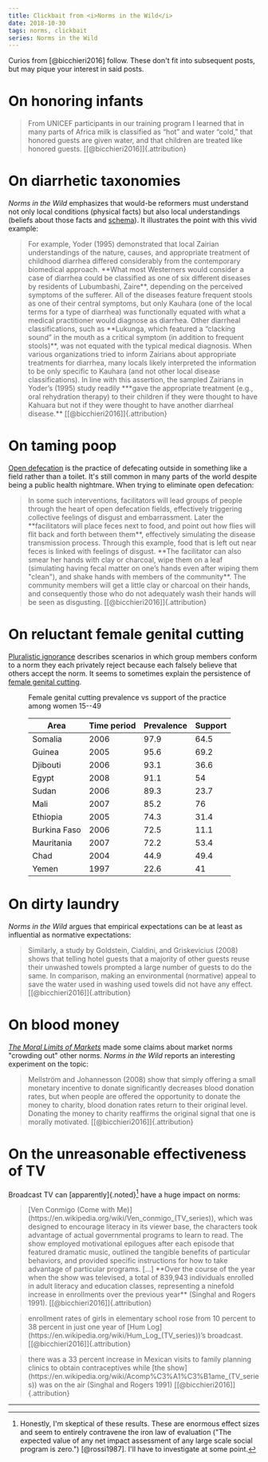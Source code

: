 ```yaml
---
title: Clickbait from <i>Norms in the Wild</i>
date: 2018-10-30
tags: norms, clickbait
series: Norms in the Wild
---
```


Curios from [@bicchieri2016] follow. These don't fit into subsequent posts, but may pique your interest in said posts.

# On honoring infants

<blockquote>
From UNICEF participants in our training program I learned that in many parts of Africa milk is classified as “hot” and water “cold,” that honored guests are given water, and that children are treated like honored guests. [[@bicchieri2016]]{.attribution}
</blockquote>

# On diarrhetic taxonomies

<i>Norms in the Wild</i> emphasizes that would-be reformers must understand not only local conditions (physical facts) but also local understandings (beliefs about those facts and [schema](https://en.wikipedia.org/wiki/Schema_(psychology))). It illustrates the point with this vivid example:

<blockquote>
For example, Yoder (1995) demonstrated that local Zairian understandings of the nature, causes, and appropriate treatment of childhood diarrhea differed considerably from the contemporary biomedical approach. **What most Westerners would consider a case of diarrhea could be classified as one of six different diseases by residents of Lubumbashi, Zaire**, depending on the perceived symptoms of the sufferer. All of the diseases feature frequent stools as one of their central symptoms, but only Kauhara (one of the local terms for a type of diarrhea) was functionally equated with what a medical practitioner would diagnose as diarrhea. Other diarrheal classifications, such as **Lukunga, which featured a “clacking sound” in the mouth as a critical symptom (in addition to frequent stools)**, was not equated with the typical medical diagnosis. When various organizations tried to inform Zairians about appropriate treatments for diarrhea, many locals likely interpreted the information to be only specific to Kauhara (and not other local disease classifications). In line with this assertion, the sampled Zairians in Yoder’s (1995) study readily ***gave the appropriate treatment (e.g., oral rehydration therapy) to their children if they were thought to have Kahuara but not if they were thought to have another diarrheal disease.** [[@bicchieri2016]]{.attribution}
</blockquote>

# On taming poop

[Open defecation](https://en.wikipedia.org/wiki/Open_defecation) is the practice of defecating outside in something like a field rather than a toilet. It's still common in many parts of the world despite being a public health nightmare. When trying to eliminate open defecation:

<blockquote>
In some such interventions, facilitators will lead groups of people through the heart of open defecation fields, effectively triggering collective feelings of disgust and embarrassment. Later the **facilitators will place feces next to food, and point out how flies will flit back and forth between them**, effectively simulating the disease transmission process. Through this example, food that is left out near feces is linked with feelings of disgust. **The facilitator can also smear her hands with clay or charcoal, wipe them on a leaf (simulating having fecal matter on one’s hands even after wiping them "clean"), and shake hands with members of the community**. The community members will get a little clay or charcoal on their hands, and consequently those who do not adequately wash their hands will be seen as disgusting. [[@bicchieri2016]]{.attribution}
</blockquote>

# On reluctant female genital cutting

[Pluralistic ignorance](https://en.wikipedia.org/wiki/Pluralistic_ignorance) describes scenarios in which group members conform to a norm they each privately reject because each falsely believe that others accept the norm. It seems to sometimes explain the persistence of [female genital cutting](https://en.wikipedia.org/wiki/Female_genital_mutilation).

<!--more-->

<figure>
<figcaption>
Female genital cutting prevalence vs support of the practice among women 15--49
</figcaption>

| Area         | Time period | Prevalence | Support |
|--------------|-------------|------------|---------|
| Somalia      |        2006 |       97.9 |    64.5 |
| Guinea       |        2005 |       95.6 |    69.2 |
| Djibouti     |        2006 |       93.1 |    36.6 |
| Egypt        |        2008 |       91.1 |      54 |
| Sudan        |        2006 |       89.3 |    23.7 |
| Mali         |        2007 |       85.2 |      76 |
| Ethiopia     |        2005 |       74.3 |    31.4 |
| Burkina Faso |        2006 |       72.5 |    11.1 |
| Mauritania   |        2007 |       72.2 |    53.4 |
| Chad         |        2004 |       44.9 |    49.4 |
| Yemen        |        1997 |       22.6 |      41 |
</figure>

# On dirty laundry

<i>Norms in the Wild</i> argues that empirical expectations can be at least as influential as normative expectations:

<blockquote>
Similarly, a study by Goldstein, Cialdini, and Griskevicius (2008) shows that telling hotel guests that a majority of other guests reuse their unwashed towels prompted a large number of guests to do the same. In comparison, making an environmental (normative) appeal to save the water used in washing used towels did not have any effect. [[@bicchieri2016]]{.attribution}
</blockquote>

# On blood money

[<i>The Moral Limits of Markets</i>](/series/The%2520Moral%2520Limits%2520of%2520Markets/) made some claims about market norms "crowding out" other norms. <i>Norms in the Wild</i> reports an interesting experiment on the topic:

<blockquote>
Mellström and Johannesson (2008) show that simply offering a small monetary incentive to donate significantly decreases blood donation rates, but when people are offered the opportunity to donate the money to charity, blood donation rates return to their original level. Donating the money to charity reaffirms the original signal that one is morally motivated. [[@bicchieri2016]]{.attribution}
</blockquote>

# On the unreasonable effectiveness of TV

Broadcast TV can [apparently]{.noted}[^skeptical] have a huge impact on norms:

<blockquote>
[Ven Conmigo (Come with Me)](https://en.wikipedia.org/wiki/Ven_conmigo_(TV_series)), which was designed to encourage literacy in its viewer base, the characters took advantage of actual governmental programs to learn to read. The show employed motivational epilogues after each episode that featured dramatic music, outlined the tangible benefits of particular behaviors, and provided specific instructions for how to take advantage of particular programs. [...] **Over the course of the year when the show was televised, a total of 839,943 individuals enrolled in adult literacy and education classes, representing a ninefold increase in enrollments over the previous year** (Singhal and Rogers 1991). [[@bicchieri2016]]{.attribution}
</blockquote>

<blockquote>
enrollment rates of girls in elementary school rose from 10 percent to 38 percent in just one year of [Hum Log](https://en.wikipedia.org/wiki/Hum_Log_(TV_series))’s broadcast. [[@bicchieri2016]]{.attribution}
</blockquote>

<blockquote>
there was a 33 percent increase in Mexican visits to family planning clinics to obtain contraceptives while [the show](https://en.wikipedia.org/wiki/Acomp%C3%A1%C3%B1ame_(TV_series)) was on the air (Singhal and Rogers 1991) [[@bicchieri2016]]{.attribution}
</blockquote>

<hr class="references">

[^skeptical]: Honestly, I'm skeptical of these results. These are enormous effect sizes and seem to entirely contravene the iron law of evaluation ("The expected value of any net impact assessment of any large scale social program is zero.") [@rossi1987]. I'll have to investigate at some point.
